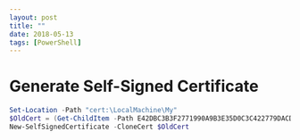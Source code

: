 ```yaml
---
layout: post
title: ""
date: 2018-05-13
tags: [PowerShell]
---
```


# Generate Self-Signed Certificate

```powershell
Set-Location -Path "cert:\LocalMachine\My"
$OldCert = (Get-ChildItem -Path E42DBC3B3F2771990A9B3E35D0C3C422779DACD7)
New-SelfSignedCertificate -CloneCert $OldCert
```
